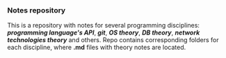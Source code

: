 ### Notes repository
This is a repository with notes for several programming disciplines: ___programming language's API___, ___git___, ___OS theory___, ___DB theory___, ___network technologies theory___ and others.
Repo contains corresponding folders for each discipline, where **.md** files with theory notes are located.
